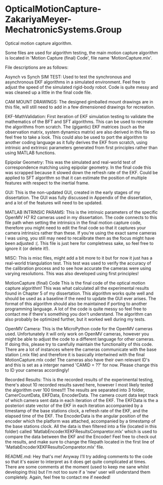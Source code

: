 # OpticalMotionCapture-ZakariyaMeyer-MechatronicSystems.Group
 Optical motion capture algorithm. 
 
Some files are used for algorithm testing, the main motion capture algorithm is located in 'Motion Capture (final) Code', file name 'MotionCapture.mlx'.

File descriptions are as follows:

Asynch vs Synch SIM TEST:
Used to test the synchronous and asynchronous EKF algorithms in a simulated environment. Feel free to adjust the speed of the simulated rigid-body robot. Code is quite messy and was cleaned up a little in the final code file.

CAM MOUNT DRAWINGS:
The designed gimballed mount drawings are in this file, will still need to add in a few dimensioned drawings for recreation.

EKF-MathValidation:
First iteration of EKF simulation testing to validate the mathematics of the BFT and SFT algorithms. This can be used to recreate the algorithms from scratch. The (gigantic) EKF matrices (such as the observation matrix, system dynamics matrix) are also derived in this file so feel free to take a look. This could also be used to port the algorithm to another coding language as it fully derives the EKF from scratch, using intrinsic and extrinsic parameters generated from first principles rather than using MATLAB functions.

Epipolar Geometry:
This was the simulated and real-world test of correspondence matching using epipolar geometry. In the final code this was scrapped because it slowed down the refresh rate of the EKF. Could be applied to SFT algorithm so that it can estimate the position of multiple features with respect to the inertial frame. 

GUI: 
This is the non-updated GUI, created in the early stages of my dissertation. The GUI was fully discussed in Appendix of the dissertation, and a lot of the features will need to be updated.  

MATLAB INTRINSIC PARAMS:
This is the intrinsic parameters of the specific OpenMV H7 R2 cameras used in my dissertation. The code connects to this file path when setting the intrinsics in the final motion capture code, therefore you might need to edit the final code so that it captures your camera intrinsics rather than these. If you're using the exact same cameras I was using, you still may need to recalibrate them as the focus might have been adjusted :(. This file is just here for completness sake, so feel free to ignore it (or delete it!).

MISC: 
This is misc files, might add a bit more to it but for now it just has a real-world triangulation test. This test was used to verify the accuracy of the calibration process and to see how accurate the cameras were using varying resolutions. This was also developed using first principles!

MotionCapture (final) Code
This is the final code of the optical motion capture algorithm! This was what calculated all the experimental results found in Chapter 5 of my dissertation. This algorithm works quite well and should be used as a baseline if the need to update the GUI ever arises. The format of this algorithm should also be maintained if porting to another programming language. A lot of the code is quite messy so feel free to contact me if there's something you don't understand. The algorithm can also probably be optimized further, but it worked well during my tests.

OpenMV Camera:
This is the MicroPython code for the OpenMV cameras used. Unfortunately it will only work on OpenMV cameras, however you might be able to adjust the code to a different language for other cameras. If doing this, please try to carefully maintain the functionality of this code. There are a lot of instances where the cameras communicate with the base station (.mlx file) and therefore it is basically intertwined with the final MotionCapture.mlx code! The cameras also have their own relevant ID's and this is set as a interger named 'CAMID = ??' for now. Please change this to ID your cameras accordingly!

Recorded Results:
This is the recorded results of the experimental testing, there's about 10 recorded results saved here, however I most likely tested the algorithm over 100 times!!! The results are separated into 3 folder, CamerCountData, EKFData, EncoderData. The camera count data kept track of which camera sent data in each iteration of the EKF. The EKFData is the a posteriori state vector of the EKF in each iteration accompanied by a timestamp of the base stations clock, a refresh rate of the EKF, and the elapsed time of the EKF. The EncoderData is the angular position of the encoder which the platform was attached, accompanied by a timestamp of the base stations clock. All the data is then filtered into a file (located in this folder) called 'MatlabEncoderXEKFResultsComparetor.mlx' which is used to compare the data between the EKF and the Encoder! Feel free to check out the results, and make sure to change the filepath located in the first line of 'MatlabEncoderXEKFResultsComparetor.mlx' file.

README.md:
Hey that's me! Anyway I'll try adding comments to the code so that it's easier to interpret as it does get quite complicated at times. There are some comments at the moment (used to keep me sane whilst developing this) but I'm not too sure if a 'new' user will understand them completely. Again, feel free to contact me if needed!

